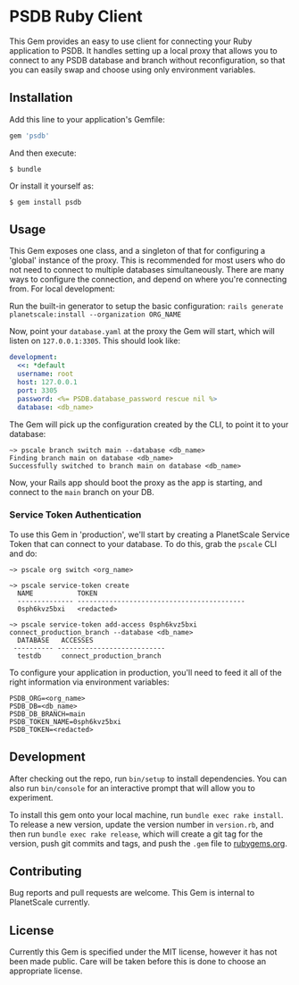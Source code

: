 # PSDB Ruby Client

This Gem provides an easy to use client for connecting your Ruby application to PSDB. It handles setting up a local proxy that allows you to connect to any PSDB database and branch without reconfiguration, so that you can easily swap and choose using only environment variables.

## Installation

Add this line to your application's Gemfile:

```ruby
gem 'psdb'
```

And then execute:

    $ bundle

Or install it yourself as:

    $ gem install psdb

## Usage

This Gem exposes one class, and a singleton of that for configuring a 'global' instance of the proxy. This is recommended for most users who do not need to connect to multiple databases simultaneously. There are many ways to configure the connection, and depend on where you're connecting from. For local development:

Run the built-in generator to setup the basic configuration: `rails generate planetscale:install --organization ORG_NAME`

Now, point your `database.yaml` at the proxy the Gem will start, which will listen on `127.0.0.1:3305`. This should look like:

```yaml
development:
  <<: *default
  username: root
  host: 127.0.0.1
  port: 3305
  password: <%= PSDB.database_password rescue nil %>
  database: <db_name>
```


The Gem will pick up the configuration created by the CLI, to point it to your database:

```
~> pscale branch switch main --database <db_name>
Finding branch main on database <db_name>
Successfully switched to branch main on database <db_name>
```

Now, your Rails app should boot the proxy as the app is starting, and connect to the `main` branch on your DB. 

### Service Token Authentication

To use this Gem in 'production', we'll start by creating a PlanetScale Service Token that can connect to your database. To do this, grab the `pscale` CLI and do:

```
~> pscale org switch <org_name>

~> pscale service-token create
  NAME           TOKEN
  -------------- ------------------------------------------
  0sph6kvz5bxi   <redacted>

~> pscale service-token add-access 0sph6kvz5bxi connect_production_branch --database <db_name>
  DATABASE   ACCESSES
 ---------- ---------------------------
  testdb     connect_production_branch
```

To configure your application in production, you'll need to feed it all of the right information via environment variables:

```
PSDB_ORG=<org_name>
PSDB_DB=<db_name>
PSDB_DB_BRANCH=main
PSDB_TOKEN_NAME=0sph6kvz5bxi
PSDB_TOKEN=<redacted>
```

## Development

After checking out the repo, run `bin/setup` to install dependencies. You can also run `bin/console` for an interactive prompt that will allow you to experiment.

To install this gem onto your local machine, run `bundle exec rake install`. To release a new version, update the version number in `version.rb`, and then run `bundle exec rake release`, which will create a git tag for the version, push git commits and tags, and push the `.gem` file to [rubygems.org](https://rubygems.org).

## Contributing

Bug reports and pull requests are welcome. This Gem is internal to PlanetScale currently.

## License

Currently this Gem is specified under the MIT license, however it has not been made public. Care will be taken before this is done to choose an appropriate license. 
